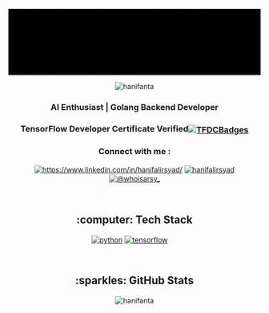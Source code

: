 <p align="center">
  <img align="center" src="https://github.com/Hanifanta/Hanifanta/blob/main/header_gh.gif" alt="hanifanta">
</p>

<p align="center"><img src="https://komarev.com/ghpvc/?username=hanifanta&label=Profile%20Views&color=yellow&style=flat" alt="hanifanta"/></p>

<h3 align="center">AI Enthusiast | Golang Backend Developer</h3>
<h3 align="center">TensorFlow Developer Certificate Verified<a href="https://www.credential.net/40c51fe9-2731-4fa6-9532-2ea31b8dd7ab" target="_blank"><img align="center" src="https://api.accredible.com/v1/frontend/credential_website_embed_image/badge/79905313" alt="TFDCBadges" height="50" width="50"/></a></h3>

<h3 align="center">Connect with me : </h3>
<p align="center">
  <a href="https://linkedin.com/in/https://www.linkedin.com/in/hanifalirsyad/" target="_blank"><img align="center" src="https://raw.githubusercontent.com/rahuldkjain/github-profile-readme-generator/master/src/images/icons/Social/linked-in-alt.svg" alt="https://www.linkedin.com/in/hanifalirsyad/" height="30" width="40" /></a>
  <a href="https://kaggle.com/hanifalirsyad" target="_blank"><img align="center" src="https://raw.githubusercontent.com/rahuldkjain/github-profile-readme-generator/master/src/images/icons/Social/kaggle.svg" alt="hanifalirsyad" height="30" width="40" /></a>
  <a href="https://instagram.com/whoisarsy_" target="_blank"><img align="center" src="https://raw.githubusercontent.com/rahuldkjain/github-profile-readme-generator/master/src/images/icons/Social/instagram.svg" alt="@whoisarsy_" height="30" width="40" /></a>
</p></br>

<h2 align="center">:computer: Tech Stack</h2>
<p align="center">
  <a href="=" target="_blank"><img align="center" src="https://img.shields.io/badge/Python-FFD43B?style=for-the-badge&logo=python&logoColor=306998" alt="python"/></a>
  <a href="" target="_blank"><img align="center" src="https://img.shields.io/badge/TensorFlow-FF6F00?style=for-the-badge&logo=tensorflow&logoColor=white" alt="tensorflow"/></a>
  <a href="" target="_blank"><img align="center" src="https://img.shields.io/badge/flask-%23000.svg?style=for-the-badge&logo=flask&logoColor=white" alt=""/></a>
  <a href="" target="_blank"><img align="center" src="https://img.shields.io/badge/Jupyter-F37626.svg?&style=for-the-badge&logo=Jupyter&logoColor=white" alt=""/></a>
  <a href="" target="_blank"><img align="center" src="https://img.shields.io/badge/Streamlit-FF4B4B?style=for-the-badge&logo=Streamlit&logoColor=white" alt=""/></a>
  <a href="" target="_blank"><img align="center" src="https://img.shields.io/badge/Google_Cloud-4285F4?style=for-the-badge&logo=google-cloud&logoColor=white" alt=""/></a>
  <a href="" target="_blank"><img align="center" src="https://img.shields.io/badge/Go-00ADD8?style=for-the-badge&logo=go&logoColor=white" alt=""/></a>
</p></br>


<h2 align="center">:sparkles: GitHub Stats</h2>
<p align="center">
  <img align="center" src="http://github-profile-summary-cards.vercel.app/api/cards/repos-per-language?username=Hanifanta&theme=monokai&exclude=css,html,purebasic" alt="hanifanta">
</p>
